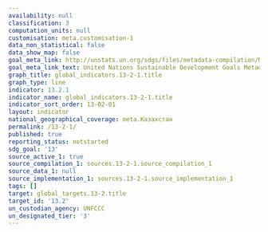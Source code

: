 ```yaml
---
availability: null
classification: 3
computation_units: null
customisation: meta.customisation-1
data_non_statistical: false
data_show_map: false
goal_meta_link: http://unstats.un.org/sdgs/files/metadata-compilation/Metadata-Goal-13.pdf
goal_meta_link_text: United Nations Sustainable Development Goals Metadata (pdf 759kB)
graph_title: global_indicators.13-2-1.title
graph_type: line
indicator: 13.2.1
indicator_name: global_indicators.13-2-1.title
indicator_sort_order: 13-02-01
layout: indicator
national_geographical_coverage: meta.Казахстан
permalink: /13-2-1/
published: true
reporting_status: notstarted
sdg_goal: '13'
source_active_1: true
source_compilation_1: sources.13-2-1.source_compilation_1
source_data_1: null
source_implementation_1: sources.13-2-1.source_implementation_1
tags: []
target: global_targets.13-2.title
target_id: '13.2'
un_custodian_agency: UNFCCC
un_designated_tier: '3'
---
```

